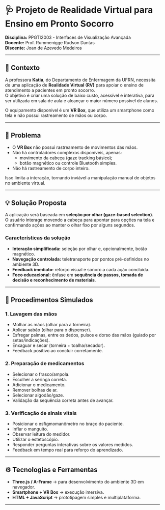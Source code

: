# 🩺 Projeto de Realidade Virtual para Ensino em Pronto Socorro

**Disciplina:** PPGTI2003 - Interfaces de Visualização Avançada  
**Docente:** Prof. Rummenigge Rudson Dantas  
**Discente:** Joan de Azevedo Medeiros  

---

## 📌 Contexto
A professora **Katia**, do Departamento de Enfermagem da UFRN, necessita de uma aplicação de **Realidade Virtual (RV)** para apoiar o ensino de atendimento a pacientes em pronto socorro.  
O objetivo é criar uma solução de baixo custo, acessível e interativa, para ser utilizada em sala de aula e alcançar o maior número possível de alunos.  

O equipamento disponível é um **VR Box**, que utiliza um smartphone como tela e não possui rastreamento de mãos ou corpo.

---

## 🛑 Problema
- O **VR Box** não possui rastreamento de movimentos das mãos.  
- Não há controladores complexos disponíveis, apenas:
  - movimento da cabeça (gaze tracking básico);  
  - botão magnético ou controle Bluetooth simples.  
- Não há rastreamento de corpo inteiro.  

Isso limita a interação, tornando inviável a manipulação manual de objetos no ambiente virtual.

---

## 💡 Solução Proposta
A aplicação será baseada em **seleção por olhar (gaze-based selection)**.  
O usuário interage movendo a cabeça para apontar para opções na tela e confirmando ações ao manter o olhar fixo por alguns segundos.

### Características da solução
- **Interação simplificada:** seleção por olhar e, opcionalmente, botão magnético.  
- **Navegação controlada:** teletransporte por pontos pré-definidos no ambiente 3D.  
- **Feedback imediato:** reforço visual e sonoro a cada ação concluída.  
- **Foco educacional:** ênfase em **sequência de passos, tomada de decisão e reconhecimento de materiais**.

---

## 🧪 Procedimentos Simulados

### 1. Lavagem das mãos
- Molhar as mãos (olhar para a torneira).  
- Aplicar sabão (olhar para o dispenser).  
- Esfregar palmas, entre os dedos, pulsos e dorso das mãos (guiado por setas/indicações).  
- Enxaguar e secar (torneira + toalha/secador).  
- Feedback positivo ao concluir corretamente.

### 2. Preparação de medicamentos
- Selecionar o frasco/ampola.  
- Escolher a seringa correta.  
- Adicionar o medicamento.  
- Remover bolhas de ar.  
- Selecionar algodão/gaze.  
- Validação da sequência correta antes de avançar.  

### 3. Verificação de sinais vitais
- Posicionar o esfigmomanômetro no braço do paciente.  
- Inflar o manguito.  
- Observar leitura do medidor.  
- Utilizar o estetoscópio.  
- Responder perguntas interativas sobre os valores medidos.  
- Feedback em tempo real para reforço do aprendizado.

---

## ⚙️ Tecnologias e Ferramentas
- **Three.js / A-Frame** → para desenvolvimento do ambiente 3D em navegador.  
- **Smartphone + VR Box** → execução imersiva.  
- **HTML + JavaScript** → prototipagem simples e multiplataforma.  

---
